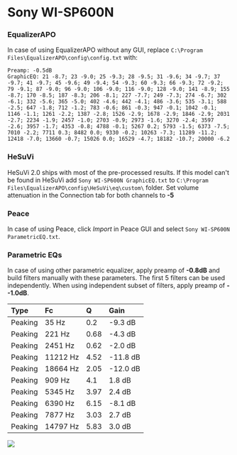 # Sony WI-SP600N

### EqualizerAPO
In case of using EqualizerAPO without any GUI, replace `C:\Program Files\EqualizerAPO\config\config.txt`
with:
```
Preamp: -0.5dB
GraphicEQ: 21 -8.7; 23 -9.0; 25 -9.3; 28 -9.5; 31 -9.6; 34 -9.7; 37 -9.7; 41 -9.7; 45 -9.6; 49 -9.4; 54 -9.3; 60 -9.3; 66 -9.3; 72 -9.2; 79 -9.1; 87 -9.0; 96 -9.0; 106 -9.0; 116 -9.0; 128 -9.0; 141 -8.9; 155 -8.7; 170 -8.5; 187 -8.3; 206 -8.1; 227 -7.7; 249 -7.3; 274 -6.7; 302 -6.1; 332 -5.6; 365 -5.0; 402 -4.6; 442 -4.1; 486 -3.6; 535 -3.1; 588 -2.5; 647 -1.8; 712 -1.2; 783 -0.6; 861 -0.3; 947 -0.1; 1042 -0.1; 1146 -1.1; 1261 -2.2; 1387 -2.8; 1526 -2.9; 1678 -2.9; 1846 -2.9; 2031 -2.7; 2234 -1.9; 2457 -1.0; 2703 -0.9; 2973 -1.6; 3270 -2.4; 3597 -2.6; 3957 -1.7; 4353 -0.8; 4788 -0.1; 5267 0.2; 5793 -1.5; 6373 -7.5; 7010 -2.2; 7711 0.3; 8482 0.0; 9330 -0.2; 10263 -7.3; 11289 -11.2; 12418 -7.0; 13660 -0.7; 15026 0.0; 16529 -4.7; 18182 -10.7; 20000 -6.2
```

### HeSuVi
HeSuVi 2.0 ships with most of the pre-processed results. If this model can't be found in HeSuVi add
`Sony WI-SP600N GraphicEQ.txt` to `C:\Program Files\EqualizerAPO\config\HeSuVi\eq\custom\` folder.
Set volume attenuation in the Connection tab for both channels to **-5**

### Peace
In case of using Peace, click *Import* in Peace GUI and select `Sony WI-SP600N ParametricEQ.txt`.

### Parametric EQs
In case of using other parametric equalizer, apply preamp of **-0.8dB** and build filters manually
with these parameters. The first 5 filters can be used independently.
When using independent subset of filters, apply preamp of **--1.0dB**.

| Type    | Fc       |    Q | Gain     |
|:--------|:---------|:-----|:---------|
| Peaking | 35 Hz    | 0.2  | -9.3 dB  |
| Peaking | 221 Hz   | 0.68 | -4.3 dB  |
| Peaking | 2451 Hz  | 0.62 | -2.0 dB  |
| Peaking | 11212 Hz | 4.52 | -11.8 dB |
| Peaking | 18664 Hz | 2.05 | -12.0 dB |
| Peaking | 909 Hz   | 4.1  | 1.8 dB   |
| Peaking | 5345 Hz  | 3.97 | 2.4 dB   |
| Peaking | 6390 Hz  | 6.15 | -8.1 dB  |
| Peaking | 7877 Hz  | 3.03 | 2.7 dB   |
| Peaking | 14797 Hz | 5.83 | 3.0 dB   |

![](https://raw.githubusercontent.com/jaakkopasanen/AutoEq/master/results/rtings/avg/Sony%20WI-SP600N/Sony%20WI-SP600N.png)